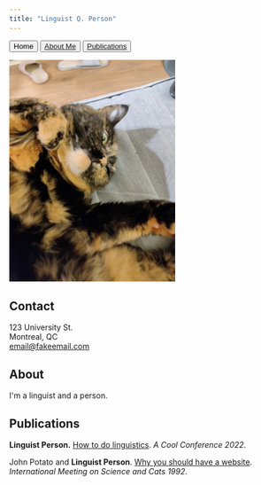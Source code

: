 ```yaml
---
title: "Linguist Q. Person"
---
```


<button href="index.md">Home</button>
<button>[About Me](about.md)</button>
<button>[Publications](publications.md)</button>

<img src="img/cat.jpg" width="300" />

## Contact

123 University St.<br/>
Montreal, QC<br/>
[email@fakeemail.com](mailto:email@fakeemail.com)


## About

I'm a linguist and a person.

## Publications

**Linguist Person.** [How to do linguistics](https://googlethatforyou.com?q=linguistics). *A Cool Conference 2022*.

John Potato and **Linguist Person**. [Why you should have a website](http://amandadoucette.com/#/). *International Meeting on Science and Cats 1992*.
